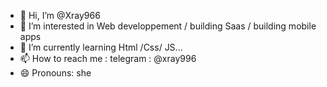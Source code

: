 - 👋 Hi, I’m @Xray966
- 👀 I’m interested in Web  developpement / building Saas / building mobile apps
- 🌱 I’m currently learning Html /Css/ JS...
- 📫 How to reach me : telegram : @xray996
- 😄 Pronouns: she

<!---
Xray966/Xray966 is a ✨ special ✨ repository because its `README.md` (this file) appears on your GitHub profile.
You can click the Preview link to take a look at your changes.
--->
